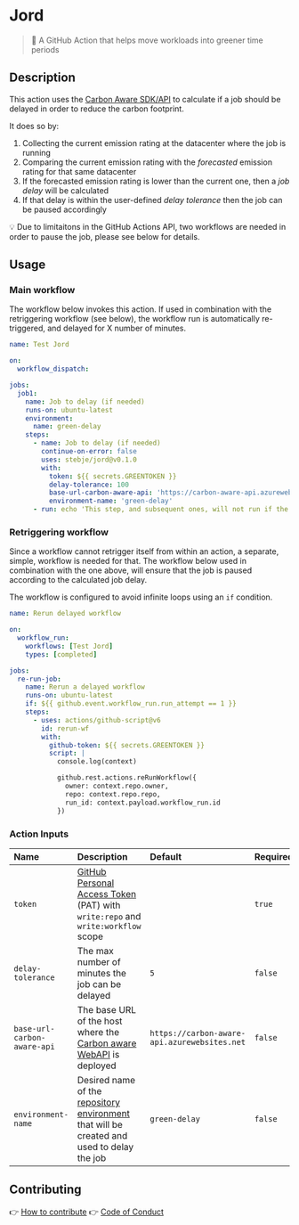 # Jord

> 🌱 A GitHub Action that helps move workloads into greener time periods

## Description

This action uses the [Carbon Aware SDK/API](https://github.com/Green-Software-Foundation/carbon-aware-sdk) to calculate if a job should be delayed in order to reduce the carbon footprint. 

It does so by:
1. Collecting the current emission rating at the datacenter where the job is running
2. Comparing the current emission rating with the *forecasted* emission rating for that same datacenter
3. If the forecasted emission rating is lower than the current one, then a *job delay* will be calculated
4. If that delay is within the user-defined *delay tolerance* then the job can be paused accordingly

:bulb: Due to limitaitons in the GitHub Actions API, two workflows are needed in order to pause the job, please see below for details.

## Usage

### Main workflow

The workflow below invokes this action. If used in combination with the retriggering workflow (see below), the workflow run is automatically re-triggered, and delayed for X number of minutes.

```yml
name: Test Jord

on:
  workflow_dispatch:

jobs:
  job1:
    name: Job to delay (if needed)
    runs-on: ubuntu-latest
    environment: 
      name: green-delay
    steps:  
      - name: Job to delay (if needed)
        continue-on-error: false
        uses: stebje/jord@v0.1.0
        with:
          token: ${{ secrets.GREENTOKEN }}
          delay-tolerance: 100
          base-url-carbon-aware-api: 'https://carbon-aware-api.azurewebsites.net'
          environment-name: 'green-delay'
      - run: echo 'This step, and subsequent ones, will not run if the job is delayed'
```

### Retriggering workflow

Since a workflow cannot retrigger itself from within an action, a separate, simple, workflow is needed for that. The workflow below used in combination with the one above, will ensure that the job is paused according to the calculated job delay.

The workflow is configured to avoid infinite loops using an `if` condition.

```yml
name: Rerun delayed workflow

on:
  workflow_run:
    workflows: [Test Jord]
    types: [completed]

jobs:
  re-run-job:
    name: Rerun a delayed workflow
    runs-on: ubuntu-latest
    if: ${{ github.event.workflow_run.run_attempt == 1 }}
    steps:
      - uses: actions/github-script@v6
        id: rerun-wf
        with:
          github-token: ${{ secrets.GREENTOKEN }}
          script: |
            console.log(context)

            github.rest.actions.reRunWorkflow({
              owner: context.repo.owner,
              repo: context.repo.repo,
              run_id: context.payload.workflow_run.id
            })
```

### Action Inputs

| Name              | Description   | Default   | Required |
| :---------------- | :------- | :-----| :------- |
| `token`          | [GitHub Personal Access Token](https://docs.github.com/en/github/authenticating-to-github/creating-a-personal-access-token) (PAT) with `write:repo` and `write:workflow` scope |      | `true`   |
| `delay-tolerance` | The max number of minutes the job can be delayed    | `5`    | `false`  |
| `base-url-carbon-aware-api`    | The base URL of the host where the [Carbon aware WebAPI](https://github.com/Green-Software-Foundation/carbon-aware-sdk) is deployed   | `https://carbon-aware-api.azurewebsites.net`  | `false`  |
| `environment-name` | Desired name of the [repository environment](https://docs.github.com/en/actions/deployment/targeting-different-environments/using-environments-for-deployment) that will be created and used to delay the job  | `green-delay` | `false`  |

## Contributing

:point_right: [How to contribute](./CONTRIBUTING.md)
:point_right: [Code of Conduct](./CODE_OF_CONDUCT.md)